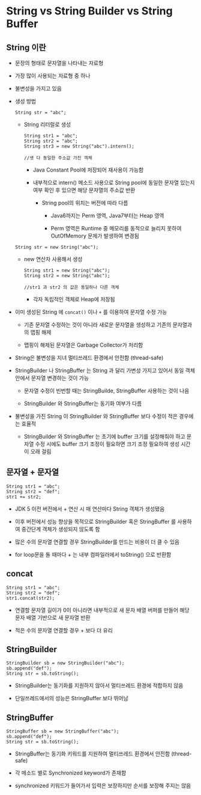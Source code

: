 # String vs String Builder vs String Buffer

## String 이란

- 문장의 형태로 문자열을 나타내는 자료형

- 가장 많이 사용되는 자료형 중 하나

- 불변성을 가지고 있음

- 생성 방법

    ```
    String str = "abc";
    ```

    - String 리터럴로 생성

        ```
        String str1 = "abc";
        String str2 = "abc";
        String str3 = new String("abc").intern();

        //셋 다 동일한 주소값 가진 객체
        ```

        - Java Constant Pool에 저장되어 재사용이 가능함

        - 내부적으로 intern() 메소드 사용으로 String pool에 동일한 문자열 있는지 여부 확인 후 있으면 해당 문자열의 주소값 반환

            - String pool의 위치는 버전에 따라 다름

                - Java6까지는 Perm 영역, Java7부터는 Heap 영역

                - Perm 영역은 Runtime 중 메모리를 동적으로 늘리지 못하여 OutOfMemory 문제가 발생하여 변경됨

    ```
    String str = new String("abc");
    ```

     - new 연산자 사용해서 생성

        ```
        String str1 = new String("abc");
        String str2 = new String("abc");
        
        //str1 과 str2 의 값은 동일하나 다른 객체
        ```

        - 각자 독립적인 객체로 Heap에 저장됨

- 이미 생성된 String 에 `concat()` 이나 `+` 를 이용하여 문자열 수정 가능

    - 기존 문자열 수정하는 것이 아니라 새로운 문자열을 생성하고 기존의 문자열과의 맵핑 해제

    - 맵핑이 해제된 문자열은 Garbage Collector가 처리함

- String은 불변성을 지녀 멀티쓰레드 환경에서 안전함 (thread-safe)

- StringBuilder 나 StringBuffer 는 String 과 달리 가변성 가지고 있어서 동일 객체 안에서 문자열 변경하는 것이 가능

    - 문자열 수정이 빈번할 때는 StringBuilde, StringBuffer 사용하는 것이 나음

    - StringBuilder 와 StringBuffer는 동기화 여부가 다름

- 불변성을 가진 String 이 StringBuilder 와 StringBuffer 보다 수정이 적은 경우에는 효율적

    - StringBuilder 와 StringBuffer 는 초기에 buffer 크기를 설정해줘야 하고 문자열 수정 시에도 buffer 크기 조정이 필요하면 크기 조정 필요하여 생성 시간이 오래 걸림

## 문자열 + 문자열

```
String str1 = "abc";
String str2 = "def";
str1 += str2;
```

- JDK 5 이전 버전에서 + 연산 시 매 연산마다 String 객체가 생성됐음

- 이후 버전에서 성능 향상을 목적으로 StringBuilder 혹은 StringBuffer 를 사용하여 중간단계 객체가 생성되지 않도록 함

- 많은 수의 문자열 연결할 경우 StringBuilder를 만드는 비용이 더 클 수 있음

- for loop문을 돌 때마다 + 는 내부 컴파일러에서 toString() 으로 반환함

## concat

```
String str1 = "abc";
String str2 = "def";
str1.concat(str2);
```

- 연결할 문자열 길이가 0이 아니라면 내부적으로 새 문자 배열 버퍼를 만들어 해당 문자 배열 기반으로 새 문자열 반환

- 적은 수의 문자열 연결할 경우 + 보다 더 유리

## StringBuilder

```
StringBuilder sb = new StringBuilder("abc");
sb.append("def");
String str = sb.toString();
```

- StringBuilder는 동기화를 지원하지 않아서 멀티쓰레드 환경에 적합하지 않음

- 단일쓰레드에서의 성능은 StringBuffer 보다 뛰어남

## StringBuffer

```
StringBuffer sb = new StringBuffer("abc");
sb.append("def");
String str = sb.toString();
```

- StringBuffer는 동기화 키워드를 지원하여 멀티쓰레드 환경에서 안전함 (thread-safe)

- 각 메소드 별로 Synchronized keyword가 존재함

- synchronized 키워드가 들어가서 입력은 보장하지만 순서를 보장해 주지는 않음



